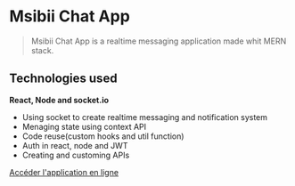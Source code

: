# Msibii Chat App

> Msibii Chat App is a realtime messaging application made whit MERN stack.

## Technologies used

**React, Node and socket.io**
* Using socket to create realtime messaging and notification system
* Menaging state using context API
* Code reuse(custom hooks and util function)
* Auth in react, node and JWT
* Creating and customing APIs

[Accéder l'application en ligne](https://msibiichat.vercel.app/)